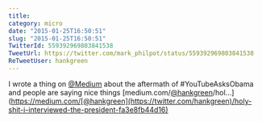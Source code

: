 ```yaml
---
title: 
category: micro
date: "2015-01-25T16:50:51"
slug: "2015-01-25T16:50:51"
TwitterId: 559392969803841538
TweetUrl: https://twitter.com/mark_philpot/status/559392969803841538
ReTweetUser: hankgreen
---
```


<i class="fa fa-retweet" aria-hidden="true"></i> I wrote a thing on [@Medium](https://twitter.com/Medium) about the aftermath of #YouTubeAsksObama and people are saying nice things [medium.com/[@hankgreen](https://twitter.com/hankgreen)/hol…](https://medium.com/[@hankgreen](https://twitter.com/hankgreen)/holy-shit-i-interviewed-the-president-fa3e8fb44d16)
